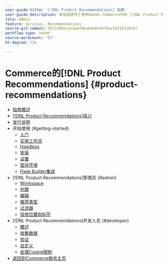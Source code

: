 ```yaml
---
user-guide-title: '[!DNL Product Recommendations] 指南'
user-guide-description: 本指南提供了使用Adobe Commerce中的 [!DNL Product Recommendations] 的详细说明。
role: Admin
feature: Services, Recommendations
source-git-commit: d5f1589ececaa4f9ba64b0feb76acfb314720cb7
workflow-type: tm+mt
source-wordcount: '57'
ht-degree: 12%

---
```


# Commerce的[!DNL Product Recommendations] {#product-recommendations}

- [指南概述](guide-overview.md)
- [ [!DNL Product Recommendations]简介](overview.md)
- [发行说明](release-notes.md)
- 开始使用 {#getting-started}
   - [入门](onboarding.md)
   - [实施工作流](implementation-workflow.md)
   - [Headless](headless.md)
   - [安装](install-configure.md)
   - [设置](settings.md)
   - [暂存环境](staging-environment.md)
   - [Page Builder集成](page-builder.md)
- [!DNL Product Recommendations]管理员 {#admin}
   - [Workspace](workspace.md)
   - [创建](create.md)
   - [编辑](edit.md)
   - [推荐类型](type.md)
   - [过滤器](filters.md)
   - [投放位置和标签](placement.md)
- [!DNL Product Recommendations]开发人员 {#developer}
   - [概述](development-overview.md)
   - [收集数据](events.md)
   - [验证](verify.md)
   - [自定义](customize.md)
   - [处理Cookie限制](setting-cookie.md)
- [返回到Commerce服务主页](https://experienceleague.adobe.com/docs/commerce/user-guides/home.html)
